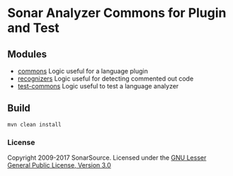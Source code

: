 # Sonar Analyzer Commons for Plugin and Test

## Modules

* [commons](commons) Logic useful for a language plugin
* [recognizers](recognizers) Logic useful for detecting commented out code
* [test-commons](test-commons) Logic useful to test a language analyzer


## Build
```
mvn clean install
```

### License
Copyright 2009-2017 SonarSource.
Licensed under the [GNU Lesser General Public License, Version 3.0](http://www.gnu.org/licenses/lgpl.txt)
